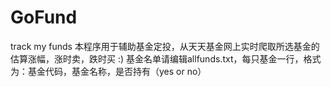 # GoFund
track my funds
本程序用于辅助基金定投，从天天基金网上实时爬取所选基金的估算涨幅，涨时卖，跌时买 :)
基金名单请编辑allfunds.txt，每只基金一行，格式为：基金代码，基金名称，是否持有（yes or no）
